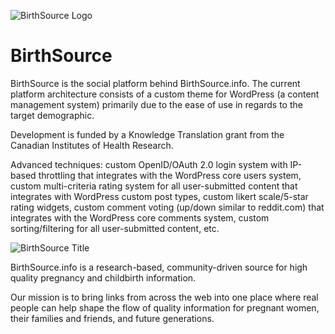 ![BirthSource Logo](http://www.birthsource.info/wp-content/themes/birthsource/images/logo.png)

BirthSource
===========

BirthSource is the social platform behind BirthSource.info. The current platform architecture consists of a custom theme for WordPress (a content management system) primarily due to the ease of use in regards to the target demographic.

Development is funded by a Knowledge Translation grant from the Canadian Institutes of Health Research.

Advanced techniques: custom OpenID/OAuth 2.0 login system with IP-based throttling that integrates with the WordPress core users system, custom multi-criteria rating system for all user-submitted content that integrates with WordPress custom post types, custom likert scale/5-star rating widgets, custom comment voting (up/down similar to reddit.com) that integrates with the WordPress core comments system, custom sorting/filtering for all user-submitted content, etc.

![BirthSource Title](http://www.birthsource.info/wp-content/themes/birthsource/images/title.png)

BirthSource.info is a research-based, community-driven source for high quality pregnancy and childbirth information.

Our mission is to bring links from across the web into one place where real people can help shape the flow of quality information for pregnant women, their families and friends, and future generations.

